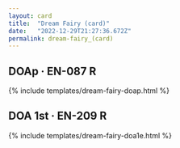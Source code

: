 ```yaml
---
layout: card
title:  "Dream Fairy (card)"
date:   "2022-12-29T21:27:36.672Z"
permalink: dream-fairy_(card)
---
```


## DOAp &middot; EN-087 R

{% include templates/dream-fairy-doap.html %}


## DOA 1st &middot; EN-209 R

{% include templates/dream-fairy-doa1e.html %}
